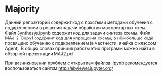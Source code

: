 # Majority

Данный репозиторий содержит код с простыми методами обучения с подкреплением в решении задачи обработки мажоритарных схем.
Файл Synthesys.ipynb содержит код для задачи синтеза схемы. Файл MAJ-2-Copy1 содержит код для упрощения схемы, в нём больше кода посвящено обучению с подкреплением (в частности, ячейка с классом Agent). В общих словах принцип работы этих программ можно найти в обзорной презентации MAJ2.pdf

При возникновении проблем с открытием файлов .ipynb рекомендуется воспользоваться сайтом http://nbviewer.jupyter.org/
